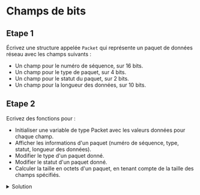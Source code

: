 
# Champs de bits

## Etape 1
Écrivez une structure appelée ``Packet`` qui représente un paquet de données réseau avec les champs suivants :

- Un champ pour le numéro de séquence, sur 16 bits.
- Un champ pour le type de paquet, sur 4 bits.
- Un champ pour le statut du paquet, sur 2 bits.
- Un champ pour la longueur des données, sur 10 bits.

## Etape 2
Ecrivez des fonctions pour :

- Initialiser une variable de type Packet avec les valeurs données pour chaque champ.
- Afficher les informations d'un paquet (numéro de séquence, type, statut, longueur des données).
- Modifier le type d'un paquet donné.
- Modifier le statut d'un paquet donné.
- Calculer la taille en octets d'un paquet, en tenant compte de la taille des champs spécifiés.

<details>
<summary>Solution</summary>

```cpp

#include <stdio.h>

struct Packet {
    unsigned int sequence_number : 16;
    unsigned int packet_type : 4;
    unsigned int packet_status : 2;
    unsigned int data_length : 10;
};

void init_packet(struct Packet *packet, unsigned int seq_num, unsigned int type, unsigned int status, unsigned int length) {
    packet->sequence_number = seq_num;
    packet->packet_type = type;
    packet->packet_status = status;
    packet->data_length = length;
}

void print_packet(struct Packet packet) {
    printf("Numéro de séquence : %u\n", packet.sequence_number);
    printf("Type de paquet : %u\n", packet.packet_type);
    printf("Statut du paquet : %u\n", packet.packet_status);
    printf("Longueur des données : %u\n", packet.data_length);
}

void set_packet_type(struct Packet *packet, unsigned int type) {
    packet->packet_type = type;
}

void set_packet_status(struct Packet *packet, unsigned int status) {
    packet->packet_status = status;
}

size_t packet_size(struct Packet packet) {
    // Calcul de la taille en octets du paquet
    size_t size = sizeof(packet.sequence_number) + sizeof(packet.packet_type) + sizeof(packet.packet_status) + sizeof(packet.data_length);

    return size;
}

int main() {
    struct Packet my_packet;

    init_packet(&my_packet, 1234, 3, 1, 512);

    printf("Informations du paquet initial :\n");
    print_packet(my_packet);
    
    set_packet_type(&my_packet, 2);
    printf("\nType modifié :\n");

    print_packet(my_packet);
    
    set_packet_status(&my_packet, 0);
    printf("\nStatut modifié :\n");
    
    print_packet(my_packet);
    
    printf("\nTaille du paquet : %zu octets\n", packet_size(my_packet));
    
    return 0;
}


```
</details>

